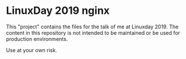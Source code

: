 # LinuxDay 2019 nginx

This "project" contains the files for the talk of me at Linuxday 2019.
The content in this repository is not intended to be maintained or be used for production environments.

Use at your own risk.
